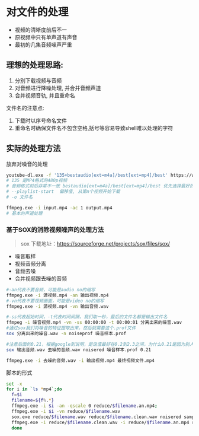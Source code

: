 # 对文件的处理

- 视频的清晰度前后不一
- 原视频中只有单声道有声音
- 最初的几集音频噪声严重

## 理想的处理思路:

1. 分别下载视频与音频
2. 对音频进行降噪处理, 并合并音频声道
3. 合并视频音轨, 并且重命名

文件名的注意点:

1. 下载时以序号命名文件
2. 重命名时确保文件名不包含空格,括号等容易导致shell难以处理的字符

## 实际的处理方法

放弃对噪音的处理

```bash
youtube-dl.exe -f '135+bestaudio[ext=m4a]/best[ext=mp4]/best' https://www.youtube.com/playlist?list=PL8z8nfarlRRyZspCs7cRIONF1Vlr7lusI --no-progress  -o '%(playlist_index)s.%(ext)s' --playlist-start 29
# 135 是MP4格式的480p视频
# 音频格式前后非常不一致 bestaudio[ext=m4a]/best[ext=mp4]/best 优先选择最好的m4a,其次mp4,其次其他
# --playlist-start  偏移值, 从第n个视频开始下载
# -o 文件名

ffmpeg.exe -i input.mp4 -ac 1 output.mp4
# 基本的声道处理
```

### 基于SOX的消除视频噪声的处理方法

> sox       下载地址：https://sourceforge.net/projects/sox/files/sox/

- 噪音取样
- 视频音频分离
- 音频去噪
- 合并视频跟去噪的音频

```bash
#-an代表不要音频，可能是audio no的缩写
ffmpeg.exe -i 源视频.mp4 -an 输出视频.mp4
#-vn代表不要视频画面，可能是video no的缩写
ffmpeg.exe -i 源视频.mp4 -vn 输出音频.wav

#-ss代表起始时间，-t代表时间间隔，我们取一秒，最后的文件名都是输出文件名
ffmpeg -i 噪音视频.mp4 -vn -ss 00:00:00 -t 00:00:01 分离出来的噪音.wav
#通过sox我们将噪音的特征提取出来，然后就需要这个.prof文件
sox 分离出来的噪音.wav -n noiseprof 噪音样本.prof

#注意后面的0.21，根据google到说明，是说值最好在0.2到2.3之间，为什么0.21是因为别人试验后最好的效果，可以自己做相应的调试，取值在0.2到0.3即可
sox 输出音频.wav 去噪的音频.wav noisered 噪音样本.prof 0.21

ffmpeg.exe -i 去噪的音频.wav -i 输出视频.mp4 最终视频文件.mp4
```

脚本的形式

```bash
set -x
for i in `ls *mp4`;do
  f=$i
  filename=${f%.*}
  ffmpeg.exe -i $i -an -qscale 0 reduce/$filename.an.mp4;
  ffmpeg.exe -i $i -vn reduce/$filename.wav
  sox.exe reduce/$filename.wav reduce/$filename.clean.wav noisered samplenoise.prof 0.21
  ffmpeg.exe -i reduce/$filename.clean.wav -i reduce/$filename.an.mp4 reduce/$filename.clean.mp4
  done
```